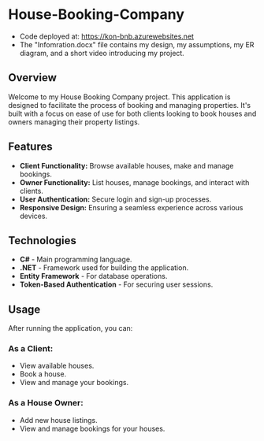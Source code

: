 # House-Booking-Company

- Code deployed at: https://kon-bnb.azurewebsites.net
- The "Infomration.docx" file contains my design, my assumptions, my ER diagram, and a short video introducing my project.

## Overview

Welcome to my House Booking Company project. This application is designed to facilitate the process of booking and managing properties. It's built with a focus on ease of use for both clients looking to book houses and owners managing their property listings.

## Features

- **Client Functionality:** Browse available houses, make and manage bookings.
- **Owner Functionality:** List houses, manage bookings, and interact with clients.
- **User Authentication:** Secure login and sign-up processes.
- **Responsive Design:** Ensuring a seamless experience across various devices.

## Technologies

- **C#** - Main programming language.
- **.NET** - Framework used for building the application.
- **Entity Framework** - For database operations.
- **Token-Based Authentication** - For securing user sessions.

## Usage

After running the application, you can:

### As a Client:
- View available houses.
- Book a house.
- View and manage your bookings.

### As a House Owner:
- Add new house listings.
- View and manage bookings for your houses.
